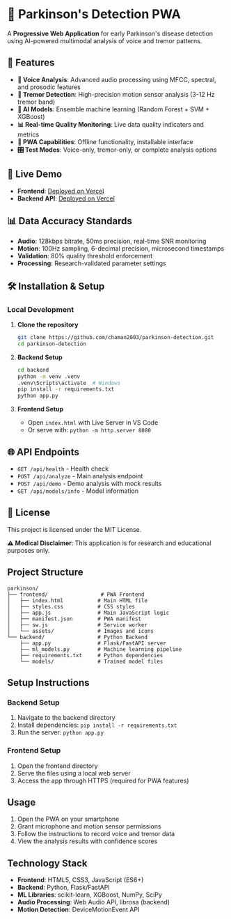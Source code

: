 # 🧠 Parkinson's Detection PWA

A **Progressive Web Application** for early Parkinson's disease detection using AI-powered multimodal analysis of voice and tremor patterns.

## 🎯 Features

- **🎤 Voice Analysis**: Advanced audio processing using MFCC, spectral, and prosodic features
- **📱 Tremor Detection**: High-precision motion sensor analysis (3-12 Hz tremor band)
- **🤖 AI Models**: Ensemble machine learning (Random Forest + SVM + XGBoost)
- **📊 Real-time Quality Monitoring**: Live data quality indicators and metrics
- **🔄 PWA Capabilities**: Offline functionality, installable interface
- **🎛️ Test Modes**: Voice-only, tremor-only, or complete analysis options

## 🚀 Live Demo

- **Frontend**: [Deployed on Vercel](https://your-frontend-url.vercel.app)
- **Backend API**: [Deployed on Vercel](https://your-backend-url.vercel.app)

## 📊 Data Accuracy Standards

- **Audio**: 128kbps bitrate, 50ms precision, real-time SNR monitoring
- **Motion**: 100Hz sampling, 6-decimal precision, microsecond timestamps
- **Validation**: 80% quality threshold enforcement
- **Processing**: Research-validated parameter settings

## 🛠️ Installation & Setup

### Local Development

1. **Clone the repository**
   ```bash
   git clone https://github.com/chaman2003/parkinson-detection.git
   cd parkinson-detection
   ```

2. **Backend Setup**
   ```bash
   cd backend
   python -m venv .venv
   .venv\Scripts\activate  # Windows
   pip install -r requirements.txt
   python app.py
   ```

3. **Frontend Setup**
   - Open `index.html` with Live Server in VS Code
   - Or serve with: `python -m http.server 8080`

## 🌐 API Endpoints

- `GET /api/health` - Health check
- `POST /api/analyze` - Main analysis endpoint
- `POST /api/demo` - Demo analysis with mock results
- `GET /api/models/info` - Model information

## 📄 License

This project is licensed under the MIT License.

**⚠️ Medical Disclaimer**: This application is for research and educational purposes only.

## Project Structure

```
parkinson/
├── frontend/                 # PWA Frontend
│   ├── index.html           # Main HTML file
│   ├── styles.css           # CSS styles
│   ├── app.js               # Main JavaScript logic
│   ├── manifest.json        # PWA manifest
│   ├── sw.js                # Service worker
│   └── assets/              # Images and icons
└── backend/                 # Python Backend
    ├── app.py               # Flask/FastAPI server
    ├── ml_models.py         # Machine learning pipeline
    ├── requirements.txt     # Python dependencies
    └── models/              # Trained model files
```

## Setup Instructions

### Backend Setup
1. Navigate to the backend directory
2. Install dependencies: `pip install -r requirements.txt`
3. Run the server: `python app.py`

### Frontend Setup
1. Open the frontend directory
2. Serve the files using a local web server
3. Access the app through HTTPS (required for PWA features)

## Usage

1. Open the PWA on your smartphone
2. Grant microphone and motion sensor permissions
3. Follow the instructions to record voice and tremor data
4. View the analysis results with confidence scores

## Technology Stack

- **Frontend**: HTML5, CSS3, JavaScript (ES6+)
- **Backend**: Python, Flask/FastAPI
- **ML Libraries**: scikit-learn, XGBoost, NumPy, SciPy
- **Audio Processing**: Web Audio API, librosa (backend)
- **Motion Detection**: DeviceMotionEvent API